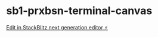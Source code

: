 # sb1-prxbsn-terminal-canvas

[Edit in StackBlitz next generation editor ⚡️](https://stackblitz.com/~/github.com/JIMARK3/sb1-prxbsn-terminal-canvas)